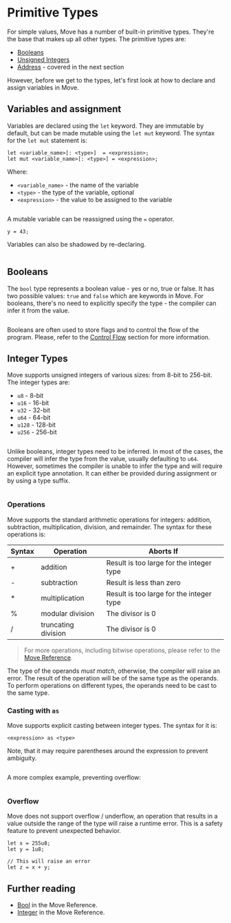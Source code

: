 # Primitive Types

For simple values, Move has a number of built-in primitive types. They're the base that makes up all
other types. The primitive types are:

- [Booleans](#booleans)
- [Unsigned Integers](#integers)
- [Address](../concepts/address.md) - covered in the next section

However, before we get to the types, let's first look at how to declare and assign variables in
Move.

## Variables and assignment

Variables are declared using the `let` keyword. They are immutable by default, but can be made
mutable using the `let mut` keyword. The syntax for the `let mut` statement is:

```
let <variable_name>[: <type>]  = <expression>;
let mut <variable_name>[: <type>] = <expression>;
```

Where:

- `<variable_name>` - the name of the variable
- `<type>` - the type of the variable, optional
- `<expression>` - the value to be assigned to the variable

```move
```

A mutable variable can be reassigned using the `=` operator.

```move
y = 43;
```

Variables can also be shadowed by re-declaring.

```move
```

## Booleans

The `bool` type represents a boolean value - yes or no, true or false. It has two possible values:
`true` and `false` which are keywords in Move. For booleans, there's no need to explicitly specify
the type - the compiler can infer it from the value.

```move
```

Booleans are often used to store flags and to control the flow of the program. Please, refer to the
[Control Flow](./control-flow.md) section for more information.

## Integer Types

Move supports unsigned integers of various sizes: from 8-bit to 256-bit. The integer types are:

- `u8` - 8-bit
- `u16` - 16-bit
- `u32` - 32-bit
- `u64` - 64-bit
- `u128` - 128-bit
- `u256` - 256-bit

```move
```

Unlike booleans, integer types need to be inferred. In most of the cases, the compiler will infer
the type from the value, usually defaulting to `u64`. However, sometimes the compiler is unable to
infer the type and will require an explicit type annotation. It can either be provided during
assignment or by using a type suffix.

```move
```

### Operations

Move supports the standard arithmetic operations for integers: addition, subtraction,
multiplication, division, and remainder. The syntax for these operations is:

| Syntax | Operation           | Aborts If                                |
| ------ | ------------------- | ---------------------------------------- |
| +      | addition            | Result is too large for the integer type |
| -      | subtraction         | Result is less than zero                 |
| \*     | multiplication      | Result is too large for the integer type |
| %      | modular division    | The divisor is 0                         |
| /      | truncating division | The divisor is 0                         |

> For more operations, including bitwise operations, please refer to the
> [Move Reference](/reference/primitive-types/integers.html#bitwise).

The type of the operands _must match_, otherwise, the compiler will raise an error. The result of
the operation will be of the same type as the operands. To perform operations on different types,
the operands need to be cast to the same type.

<!-- TODO: add examples + parentheses for arithmetic operations -->
<!-- TODO: add bitwise operators -->

### Casting with `as`

Move supports explicit casting between integer types. The syntax for it is:

```move
<expression> as <type>
```

Note, that it may require parentheses around the expression to prevent ambiguity.

```move
```

A more complex example, preventing overflow:

```move
```

### Overflow

Move does not support overflow / underflow, an operation that results in a value outside the range
of the type will raise a runtime error. This is a safety feature to prevent unexpected behavior.

```move
let x = 255u8;
let y = 1u8;

// This will raise an error
let z = x + y;
```

## Further reading

- [Bool](/reference/primitive-types/bool.html) in the Move Reference.
- [Integer](/reference/primitive-types/integers.html) in the Move Reference.
